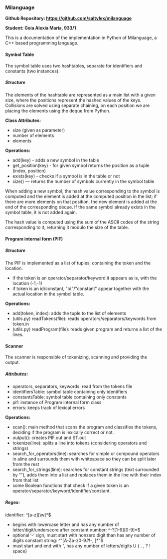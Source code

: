 ### Milanguage

**Github Repository: https://github.com/saltylex/milanguage**

**Student: Goia Alexia Maria, 933/1**

This is a documentation of the implementation in Python of Milanguage, a C++ based programming language.

#### Symbol Table

The symbol table uses two hashtables, separate for identifiers and constants (two instances).

##### Structure

The elements of the hashtable are represented as a main list with a given size, where the positions represent the hashed values of the keys. Collisions are solved using separate chaining, on each position we are placing the elements using the deque from Python.

**Class Attributes:**
- size (given as parameter)
- number of elements
- elements

**Operations:**
- add(key) - adds a new symbol in the table
- get_position(key) - for given symbol returns the position as a tuple (index, position) 
- exists(key) - checks if a symbol is in the table or not 
- size() — returns the number of symbols currently in the symbol table 

When adding a new symbol, the hash value corresponding to the symbol is computed and the element is added at the computed position in the list; if there are more elements on that position, the new element is added at the end of the corresponding deque. If the same symbol already exists in the symbol table, it is not added again. 

The hash value is computed using the sum of the ASCII codes of the string corresponding to it, returning it modulo the size of the table.

#### Program internal form (PIF)

##### Structure
The PIF is implemented as a list of tuples, containing the token and the location.
- if the token is an operator/separator/keyword it appears as is, with the location (-1,-1)
- if token is an id/constant, "id"/"constant" appear together with the actual location in the symbol table.

**Operations:**
- add(token, index): adds the tuple to the list of elements
- (utils.py) readTokens(file): reads operators/separators/keywords from token.in
- (utils.py) readProgram(file): reads given program and returns a list of the lines.

#### Scanner
The scanner is responsible of tokenizing, scanning and providing the output.

##### Attributes:
- operators, separators, keywords: read from the tokens file
- identifiersTable: symbol table containing only identifiers
- constantsTable: symbol table containing only constants
- pif: instance of Program internal form class
- errors: keeps track of lexical errors

**Operations:**
- scan(): main method that scans the program and classifies the tokens, deciding if the program is lexically correct or not.
- output(): creates PIF.out and ST.out
- tokenize(line): splits a line into tokens (considering operators and strings)
- search_for_operators(line): searches for simple or compound operators in aline
and surrounds them with whitespace so they can be split later from the rest
- search_for_strings(line): searches for constant strings (text surrounded by “”),
adds them into a list and replaces them in the line with their index from that list
- some Boolean functions that check if a given token is an operator/separator/keyword/identifier/constant.

##### Regex:
identifier: ^[a-z][\w]*$
- begins with lowercase letter and has any number of letter/digit/underscore after
constant number: ^-?[1-9][0-9]*$
- optional ‘-‘ sign, must start with nonzero digit than has any number of digits
constant string: ^\"[A-Za-z0-9\.\?\!\-, ]*\"$
- must start and end with ", has any number of letters/digits U { . , ? ! space}

